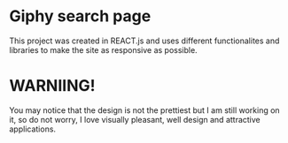 # Giphy search page
This project was created in REACT.js and uses different functionalites and libraries to make the site as responsive as possible. 

# WARNIING!
You may notice that the design is not the prettiest but I am still working on it, so do not worry, I love visually pleasant, well design and attractive applications.

